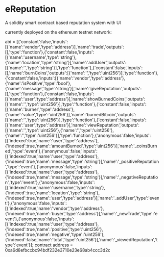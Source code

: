 # eReputation
A solidity smart contract based reputation system with UI

currently deployed on the ethereum testnet network:

abi = [{'constant':false,'inputs':[{'name':'vendor','type':'address'}],'name':'trade','outputs':[],'type':'function'},{'constant':false,'inputs':[{'name':'username','type':'string'},{'name':'location','type':'string'}],'name':'addUser','outputs':[{'name':'','type':'string'}],'type':'function'},{'constant':false,'inputs':[],'name':'burnCoins','outputs':[{'name':'','type':'uint256'}],'type':'function'},{'constant':false,'inputs':[{'name':'vendor','type':'address'},{'name':'isPositive','type':'bool'},{'name':'message','type':'string'}],'name':'giveReputation','outputs':[],'type':'function'},{'constant':false,'inputs':[{'name':'user','type':'address'}],'name':'showBurnedCoins','outputs':[{'name':'','type':'uint256'}],'type':'function'},{'constant':false,'inputs':[{'name':'burner','type':'address'},{'name':'value','type':'uint256'}],'name':'burnedBitcoin','outputs':[{'name':'','type':'uint256'}],'type':'function'},{'constant':false,'inputs':[{'name':'user','type':'address'}],'name':'viewReputation','outputs':[{'name':'','type':'uint256'},{'name':'','type':'uint256'},{'name':'','type':'uint256'}],'type':'function'},{'anonymous':false,'inputs':[{'indexed':true,'name':'user','type':'address'},{'indexed':true,'name':'amountBurned','type':'uint256'}],'name':'_coinsBurned','type':'event'},{'anonymous':false,'inputs':[{'indexed':true,'name':'user','type':'address'},{'indexed':true,'name':'message','type':'string'}],'name':'_positiveReputation','type':'event'},{'anonymous':false,'inputs':[{'indexed':true,'name':'user','type':'address'},{'indexed':true,'name':'message','type':'string'}],'name':'_negativeReputation','type':'event'},{'anonymous':false,'inputs':[{'indexed':true,'name':'username','type':'string'},{'indexed':true,'name':'location','type':'string'},{'indexed':true,'name':'user','type':'address'}],'name':'_addUser','type':'event'},{'anonymous':false,'inputs':[{'indexed':true,'name':'vendor','type':'address'},{'indexed':true,'name':'buyer','type':'address'}],'name':'_newTrade','type':'event'},{'anonymous':false,'inputs':[{'indexed':true,'name':'user','type':'address'},{'indexed':true,'name':'positive','type':'uint256'},{'indexed':true,'name':'negative','type':'uint256'},{'indexed':false,'name':'total','type':'uint256'}],'name':'_viewedReputation','type':'event'}];
contract address = 0xa6d8efbccbc94bdf232e3710e23e68ab4ccc3d2c
